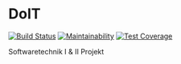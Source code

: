# DoIT
[![Build Status](https://travis-ci.org/Schrotty/DoIT.svg?branch=master)](https://travis-ci.org/Schrotty/DoIT) [![Maintainability](https://api.codeclimate.com/v1/badges/ee7e794c4678dac05310/maintainability)](https://codeclimate.com/github/Schrotty/DoIT/maintainability) [![Test Coverage](https://api.codeclimate.com/v1/badges/ee7e794c4678dac05310/test_coverage)](https://codeclimate.com/github/Schrotty/DoIT/test_coverage)

Softwaretechnik I & II Projekt